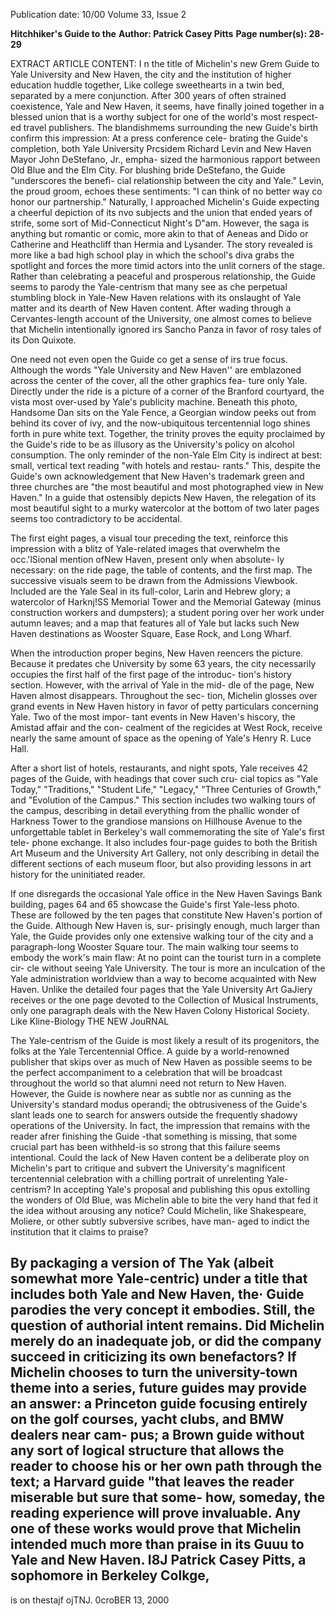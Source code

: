 Publication date: 10/00
Volume 33, Issue 2

**Hitchhiker's Guide to the**
**Author: Patrick Casey Pitts**
**Page number(s): 28-29**

EXTRACT ARTICLE CONTENT:
I n the title of Michelin's new Grem Guide to Yale University and 
New Haven, the city and the institution of higher education huddle 
together, Like college sweethearts in a twin bed, separated by a mere 
conjunction. After 300 years of often strained coexistence, Yale and 
New Haven, it seems, have finally joined together in a blessed 
union that is a worthy subject for one of the world's most respect-
ed travel publishers. The blandishmems surrounding the new 
Guide's birth confirm this impression: At a press conference cele-
brating the Guide's completion, both Yale University Prcsidem 
Richard Levin and New Haven Mayor John DeStefano, Jr., empha-
sized the harmonious rapport between Old Blue and the Elm City. 
For blushing bride DeStefano, the Guide "underscores the benefi-
cial relationship between the city and Yale." Levin, the proud 
groom, echoes these sentiments: "I can think of no better way co 
honor our partnership." Naturally, I approached Michelin's Guide 
expecting a cheerful depiction of its nvo subjects and the union that 
ended years of strife, some sort of Mid-Connecticut Night's D"am. 
However, the saga is anything but romantic or comic, more 
akin to that of Aeneas and Dido or Catherine and Heathcliff than 
Hermia and Lysander. The story revealed is more like a bad high 
school play in which the school's diva grabs the spotlight and forces 
the more timid actors into the unlit corners of the stage. Rather 
than celebrating a peaceful and prosperous relationship, the Guide 
seems to parody the Yale-centrism that many see as che perpetual 
stumbling block in Yale-New Haven relations with its onslaught of 
Yale matter and its dearth of New Haven content. After wading 
through a Cervantes-length account of the University, one almost 
comes to believe that Michelin intentionally ignored irs Sancho 
Panza in favor of rosy tales of its Don Quixote. 


One need not even open the Guide co get a sense of irs true 
focus. Although the words "Yale University and New Haven'' are 
emblazoned across the center of the cover, all the other graphics fea-
ture only Yale. Directly under the ride is a picture of a corner of the 
Branford courtyard, the vista most over-used by Yale's publicity 
machine. Beneath this photo, Handsome Dan sits on the Yale 
Fence, a Georgian window peeks out from behind its cover of ivy, 
and the now-ubiquitous tercentennial logo shines forth in pure 
white text. Together, the trinity proves the equity proclaimed by the 
Guide's ride to be as illusory as the University's policy on alcohol 
consumption. The only reminder of the non-Yale Elm City is 
indirect at best: small, vertical text reading "with hotels and restau-
rants." This, despite the Guide's own acknowledgement that New 
Haven's trademark green and three churches are "the most beautiful 
and most photographed view in New Haven." In a guide that 
ostensibly depicts New Haven, the relegation of its most beautiful 
sight to a murky watercolor at the bottom of two later pages seems 
too contradictory to be accidental. 


The first eight pages, a visual tour preceding the text, reinforce 
this impression with a blitz of Yale-related images that overwhelm 
the occ.'lSional mention ofNew Haven, present only when absolute-
ly necessary: on the ride page, the table of contents, and the first 
map. The successive visuals seem to be drawn from the Admissions 
Viewbook. Included are the Yale Seal in its full-color, Larin and 
Hebrew glory; a watercolor of Harknj!SS Memorial Tower and the 
Memorial Gateway (minus construction workers and dumpsters); a 
student poring over her work under autumn leaves; and a map that 
features all of Yale but lacks such New Haven destinations as 
Wooster Square, Ease Rock, and Long Wharf. 


When the introduction proper begins, New Haven reencers the 
picture. Because it predates che University by some 63 years, the city 
necessarily occupies the first half of the first page of the introduc-
tion's history section. However, with the arrival of Yale in the mid-
dle of the page, New Haven almost disappears. Throughout the sec-
tion, Michelin glosses over grand events in New Haven history in 
favor of petty particulars concerning Yale. Two of the most impor-
tant events in New Haven's hiscory, the Amistad affair and the con-
cealment of the regicides at West Rock, receive nearly the same 
amount of space as the opening of Yale's Henry R. Luce Hall. 


After a short list of hotels, restaurants, and night spots, Yale 
receives 42 pages of the Guide, with headings that cover such cru-
cial topics as "Yale Today," "Traditions," "Student Life," "Legacy," 
"Three Centuries of Growth," and "Evolution of the Campus." 
This section includes two walking tours of the campus, describing 
in detail everything from the phallic wonder of Harkness Tower to 
the grandiose mansions on Hillhouse Avenue to the unforgettable 
tablet in Berkeley's wall commemorating the site of Yale's first tele-
phone exchange. It also includes four-page guides to both the 
British Art Museum and the University Art Gallery, not only 
describing in detail the different sections of each museum floor, but 
also providing lessons in art history for the uninitiated reader. 


If one disregards the occasional Yale office in the New Haven 
Savings Bank building, pages 64 and 65 showcase the Guide's first 
Yale-less photo. These are followed by the ten pages that constitute 
New Haven's portion of the Guide. Although New Haven is, sur-
prisingly enough, much larger than Yale, the Guide provides only 
one extensive walking tour of the city and a paragraph-long 
Wooster Square tour. The main walking tour seems to embody the 
work's main flaw: At no point can the tourist turn in a complete cir-
cle without seeing Yale University. The tour is more an inculcation 
of the Yale administration worldview than a way to become 
acquainted with New Haven. Unlike the detailed four pages that 
the Yale University Art GaJiery receives or the one page devoted to 
the Collection of Musical Instruments, only one paragraph deals 
with the New Haven Colony Historical Society. Like Kline-Biology 
THE NEW JouRNAL 


The Yale-centrism of the Guide is most likely a result of its 
progenitors, the folks at the Yale Tercentennial Office. A guide by a 
world-renowned publisher that skips over as much of New Haven 
as possible seems to be the perfect accompaniment to a celebration 
that will be broadcast throughout the world so that alumni need 
not return to New Haven. However, the Guide is nowhere near as 
subtle nor as cunning as the University's standard modus operandi; 
the obtrusiveness of the Guide's slant leads one to search for answers 
outside the frequently shadowy operations of the University. In fact, 
the impression that remains with the reader afrer finishing the 
Guide -that something is missing, that some crucial part has been 
withheld-is so strong that this failure seems intentional. Could the 
lack of New Haven content be a deliberate ploy on Michelin's part 
to critique and subvert the University's magnificent tercentennial 
celebration with a chilling portrait of unrelenting Yale-centrism? In 
accepting Yale's proposal and publishing this opus extolling the 
wonders of Old Blue, was Michelin able to bite the very hand that 
fed it the idea without arousing any notice? Could Michelin, like 
Shakespeare, Moliere, or other subtly subversive scribes, have man-
aged to indict the institution that it claims to praise? 


By packaging a version of The Yak (albeit somewhat more 
Yale-centric) under a title that includes both Yale and New Haven, 
the· Guide parodies the very concept it embodies. Still, the question 
of authorial intent remains. Did Michelin merely do an inadequate 
job, or did the company succeed in criticizing its own benefactors? 
If Michelin chooses to turn the university-town theme into a series, 
future guides may provide an answer: a Princeton guide focusing 
entirely on the golf courses, yacht clubs, and BMW dealers near cam-
pus; a Brown guide without any sort of logical structure that allows 
the reader to choose his or her own path through the text; a 
Harvard guide "that leaves the reader miserable but sure that some-
how, someday, the reading experience will prove invaluable. Any 
one of these works would prove that Michelin intended much more 
than praise in its Guuu to Yale and New Haven. 
I8J 
Patrick Casey Pitts, a sophomore in Berkeley Colkge, 
-
is on thestajf ojTNJ. 
0croBER 13, 2000